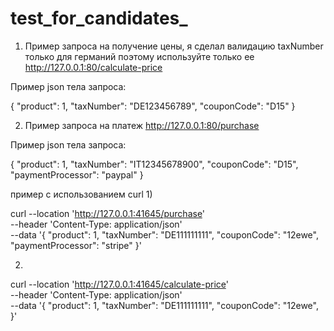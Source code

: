 # test_for_candidates_

1) Пример запроса на получение цены, я сделал валидацию taxNumber только для германий поэтому используйте только ее
http://127.0.0.1:80/calculate-price

Пример json тела запроса:

{
    "product": 1,
    "taxNumber": "DE123456789",
    "couponCode": "D15"
}


2) Пример запроса на платеж
http://127.0.0.1:80/purchase

Пример json тела запроса:

{
    "product": 1,
    "taxNumber": "IT12345678900",
    "couponCode": "D15",
    "paymentProcessor": "paypal"
}

пример с использованием curl
1)

curl --location 'http://127.0.0.1:41645/purchase' \
--header 'Content-Type: application/json' \
--data '{
    "product": 1,
    "taxNumber": "DE111111111",
    "couponCode": "12ewe",
    "paymentProcessor": "stripe"
}'

2) 


curl --location 'http://127.0.0.1:41645/calculate-price' \
--header 'Content-Type: application/json' \
--data '{
    "product": 1,
    "taxNumber": "DE111111111",
    "couponCode": "12ewe",
}'

